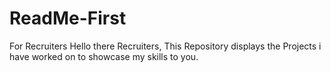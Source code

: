 # ReadMe-First
For Recruiters
Hello there Recruiters, This Repository displays the Projects i have worked on to showcase my skills to you.
